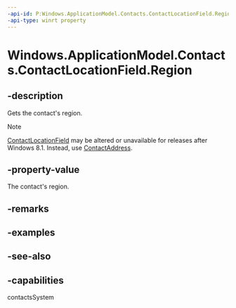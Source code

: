 ```yaml
---
-api-id: P:Windows.ApplicationModel.Contacts.ContactLocationField.Region
-api-type: winrt property
---
```


<!-- Property syntax
public string Region { get; }
-->

# Windows.ApplicationModel.Contacts.ContactLocationField.Region

## -description

Gets the contact's region.

> [!NOTE]
> [ContactLocationField](contactlocationfield.md) may be altered or unavailable for releases after Windows 8.1. Instead, use [ContactAddress](contactaddress.md).

## -property-value
The contact's region.

## -remarks

## -examples

## -see-also

## -capabilities
contactsSystem
